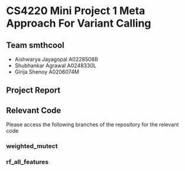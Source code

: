 # CS4220 Mini Project 1 Meta Approach For Variant Calling

## Team smthcool
- Aishwarya Jayagopal A0228508B
- Shubhankar Agrawal A0248330L
- Girija Shenoy A0206074M

## Project Report


## Relevant Code
Please access the following branches of the repository for the relevant code


### weighted_mutect
### rf_all_features
